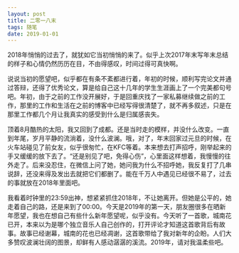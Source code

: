 ```yaml
---
layout: post
title: 二零一八末
tags: 随笔
date: 2019-01-01
---
```


2018年悄悄的过去了，就犹如它当初悄悄的来了。似乎上次2017年末写年末总结的样子和心情仍然历历在目，不由得感叹，时间过得可真快啊。

说说当初的愿望吧，似乎都在有条不紊都进行着，年初的时候，顺利写完论文并通过答辩，还得了优秀论文，算是给自己这十几年的学生生涯画上了一个完美都句号吧。年初，由于之前的工作没开展好，于是回重庆找了一家私募继续做之前的工作，那里的工作和生活在之前的博客中已经写得很清楚了，就不再多叙述，只是在那里工作都几个月让我真实的感受到什么是归属感丧失。

顶着8月酷热的太阳，我又回到了成都。还是当时走的模样，并没什么改变。一直到年尾，岁月平静的流淌着，没什么波澜。哦，对了，年末回家过元旦的时候，在火车站碰见了前女友，似乎很匆忙，在KFC等着。本来想去打声招呼，刚举起来的手又缓缓的放下去了。“还是别见了吧，免得心伤”，心里面这样想着，我慢慢的往外走了。后来没忍住，在微信上问了她，她问我为什么不招呼她，我反复打了几串说辞，还没来得及发出去就把它们都删了。能在千万人中遇见已经很不易了，过去的事就放在2018年里面吧。

我看着时钟里的23:59出神，想紧紧抓住2018年，不让她离开。但她是公平的，她走着自己的路，还是来到了00:00。今天是2019年的第一天，朋友圈很多在晒新年愿望，我也在想自己有些什么新年愿望呢，似乎没有。今天听了一首歌，城南花已开，本来以为是哪个独立音乐人自己创作的，打开评论才知道这首歌背后有故事。故事已经谢幕，城南的花也已经凋谢，这首歌带给了我对新年的企盼。人们大多赞叹波澜壮阔的图景，却鲜有人感动潺潺的溪流。2019年，请对我温柔些吧。
